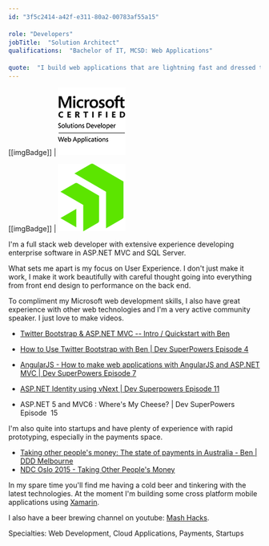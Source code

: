 ```yaml
---
id: "3f5c2414-a42f-e311-80a2-00783af55a15"

role: "Developers"
jobTitle:  "Solution Architect"
qualifications:  "Bachelor of IT, MCSD: Web Applications"

quote:  "​​I build web applications that are lightning fast and dressed to impress."
---
```

[[imgBadge]]
| ![Sitefinity](../badges/Certification-microsoft-developer-webapps.png) 

[[imgBadge]]
| ![Sitefinity](../badges/Developer-sitefinity.png) 

 I'm a full stack web developer with extensive experience developing enterprise software in ASP.NET MVC and SQL Server.

 What sets me apart is my focus on User Experience. I don't just make it work, I make it work beautifully with careful thought going into everything from front end design to performance on the back end.

 To compliment my Microsoft web development skills, I also have great experience with other web technologies and I'm a very active community speaker. I just love to make videos.

*   [ Twitter Bootstrap & ASP.NET MVC -- Intro / Quickstart with Ben ](https://www.youtube.com/watch?v=bIGiUSMBwoo)
*   [ How to Use Twitter Bootstrap with Ben | Dev SuperPowers Episode 4 ](https://www.youtube.com/watch?v=DbdvWHkSEZo)

*   [ AngularJS - How to make web applications with AngularJS and ASP.NET MVC | Dev SuperPowers Episode 7 ](https://www.youtube.com/watch?v=vwF1mxZH_hE)
*   [ASP.NET Identity using vNext | Dev Superpowers Episode 11 ](http://tv.ssw.com/5980/asp-net-identity-using-vnext-dev-superpowers-episode-11)
*   ASP.NET 5 and MVC6 : Where's My Cheese? | Dev SuperPowers Episode  15 

I'm also quite into startups and have plenty of experience with rapid prototyping, especially in the payments space.

*   [Taking other people's money: The state of payments in Australia - Ben | DDD Melbourne ](https://www.youtube.com/watch?v=U_zi2wto9xo)
*   [NDC Oslo 2015 - Taking Other People's Money](http://benjii.me/2015/06/ndc-oslo-2015-taking-other-peoples-money/)

 In my spare time you'll find me having a cold beer and tinkering with the latest technologies. At the moment I'm building some cross platform mobile applications using [Xamarin](http://xamarin.com/).  

I also have a beer brewing channel on youtube: [Mash Hacks](https://www.youtube.com/user/mashhacks).  

Specialties: Web Development, Cloud Applications, Payments, Startups 

